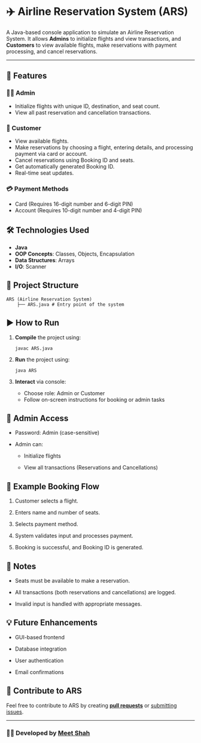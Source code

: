 # ✈️ Airline Reservation System (ARS)

A Java-based console application to simulate an Airline Reservation System. It allows **Admins** to initialize flights and view transactions, and **Customers** to view available flights, make reservations with payment processing, and cancel reservations.

---

## 📜 Features

### 👨‍✈️ Admin
- Initialize flights with unique ID, destination, and seat count.
- View all past reservation and cancellation transactions.

### 🧍 Customer
- View available flights.
- Make reservations by choosing a flight, entering details, and processing payment via card or account.
- Cancel reservations using Booking ID and seats.
- Get automatically generated Booking ID.
- Real-time seat updates.

### 💳 Payment Methods
- Card (Requires 16-digit number and 6-digit PIN)
- Account (Requires 10-digit number and 4-digit PIN)


## 🛠️ Technologies Used
- **Java**
- **OOP Concepts**: Classes, Objects, Encapsulation
- **Data Structures**: Arrays
- **I/O**: Scanner

## 📂 Project Structure
```
ARS (Airline Reservation System) 
    ├── ARS.java # Entry point of the system 
```

## ▶️ How to Run

1. **Compile** the project using:
   ```
   javac ARS.java
   ```

2. **Run** the project using:
   ```
   java ARS
   ```

3. **Interact** via console:  
   - Choose role: Admin or Customer  
   - Follow on-screen instructions for booking or admin tasks  

## 🔐 Admin Access

- Password: Admin (case-sensitive)

- Admin can:
    - Initialize flights

    - View all transactions (Reservations and Cancellations)


## 📝 Example Booking Flow
1. Customer selects a flight.

2. Enters name and number of seats.

3. Selects payment method.

4. System validates input and processes payment.

5. Booking is successful, and Booking ID is generated.


## 📌 Notes
- Seats must be available to make a reservation.

- All transactions (both reservations and cancellations) are logged.

- Invalid input is handled with appropriate messages.

## 💡 Future Enhancements
- GUI-based frontend

- Database integration

- User authentication

- Email confirmations

## 🤝 Contribute to ARS  

Feel free to contribute to ARS by creating [**pull requests**](https://github.com/themeetshah/airline-reservation-system/pulls) or [submitting issues](https://github.com/themeetshah/airline-reservation-system/issues).  

---

### 👨‍💻 Developed by [**Meet Shah**](https://github.com/themeetshah)